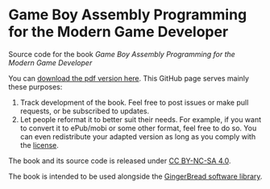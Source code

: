 # Game Boy Assembly Programming for the Modern Game Developer
Source code for the book *Game Boy Assembly Programming for the Modern Game Developer*

You can [download the pdf version here](https://teamlampoil.se/book/gbasmdev.pdf). This GitHub page serves mainly these purposes:

1. Track development of the book. Feel free to post issues or make pull requests, or be subscribed to updates.
2. Let people reformat it to better suit their needs. For example, if you want to convert it to ePub/mobi or some other format, feel free to do so. You can even redistribute your adapted version as long as you comply with the [license](LICENSE).

The book and its source code is released under [CC BY-NC-SA 4.0](https://creativecommons.org/licenses/by-nc-sa/4.0/).

The book is intended to be used alongside the [GingerBread software library](https://github.com/ahrnbom/gingerbread).
